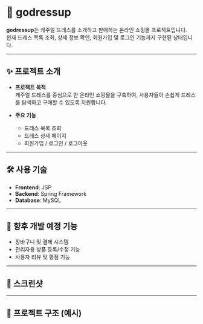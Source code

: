 # 👗 godressup

**godressup**는 캐주얼 드레스를 소개하고 판매하는 온라인 쇼핑몰 프로젝트입니다.  
현재 드레스 목록 조회, 상세 정보 확인, 회원가입 및 로그인 기능까지 구현된 상태입니다.

---

## ✨ 프로젝트 소개

- **프로젝트 목적**  
  캐주얼 드레스를 중심으로 한 온라인 쇼핑몰을 구축하여, 사용자들이 손쉽게 드레스를 탐색하고 구매할 수 있도록 지원합니다.

- **주요 기능**
  - 드레스 목록 조회
  - 드레스 상세 페이지
  - 회원가입 / 로그인 / 로그아웃

---

## 🛠️ 사용 기술

- **Frontend**: JSP  
- **Backend**: Spring Framework  
- **Database**: MySQL

---

## 📌 향후 개발 예정 기능

- 장바구니 및 결제 시스템
- 관리자용 상품 등록/수정 기능
- 사용자 리뷰 및 평점 기능

---

## 📸 스크린샷


---

## 📂 프로젝트 구조 (예시)

